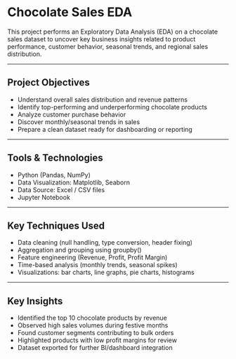 #  Chocolate Sales EDA

This project performs an Exploratory Data Analysis (EDA) on a chocolate sales dataset to uncover key business insights related to product performance, customer behavior, seasonal trends, and regional sales distribution.

---

##  Project Objectives

- Understand overall sales distribution and revenue patterns
- Identify top-performing and underperforming chocolate products
- Analyze customer purchase behavior
- Discover monthly/seasonal trends in sales
- Prepare a clean dataset ready for dashboarding or reporting

---

##  Tools & Technologies

- Python (Pandas, NumPy)
- Data Visualization: Matplotlib, Seaborn
- Data Source: Excel / CSV files
- Jupyter Notebook

---

##  Key Techniques Used

- Data cleaning (null handling, type conversion, header fixing)
- Aggregation and grouping using groupby()
- Feature engineering (Revenue, Profit, Profit Margin)
- Time-based analysis (monthly trends, seasonal spikes)
- Visualizations: bar charts, line graphs, pie charts, histograms

---

##  Key Insights

- Identified the top 10 chocolate products by revenue
- Observed high sales volumes during festive months
- Found customer segments contributing to bulk orders
- Highlighted products with low profit margins for review
- Dataset exported for further BI/dashboard integration
